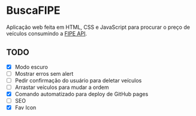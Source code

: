 # BuscaFIPE

Aplicação web feita em HTML, CSS e JavaScript para procurar o preço de veículos consumindo a [FIPE API](https://fipe.online/).

## TODO

- [x] Modo escuro
- [ ] Mostrar erros sem alert
- [ ] Pedir confirmação do usuário para deletar veículos
- [ ] Arrastar veículos para mudar a ordem
- [x] Comando automatizado para deploy de GitHub pages
- [ ] SEO
- [x] Fav Icon
